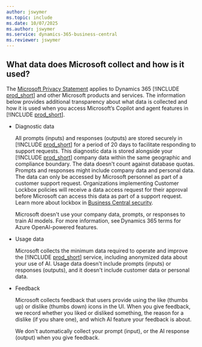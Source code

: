 ```yaml
---
author: jswymer
ms.topic: include
ms.date: 10/07/2025
ms.author: jswymer
ms.service: dynamics-365-business-central
ms.reviewer: jswymer
---
```


## What data does Microsoft collect and how is it used?

The [Microsoft Privacy Statement](https://go.microsoft.com/fwlink/?LinkId=521839) applies to Dynamics 365 [!INCLUDE [prod_short](prod_short.md)] and other Microsoft products and services. The information below provides additional transparency about what data is collected and how it is used when you access Microsoft’s Copilot and agent features in [!INCLUDE [prod_short](prod_short.md)].

- Diagnostic data  

  All prompts (inputs) and responses (outputs) are stored securely in [!INCLUDE [prod_short](prod_short.md)] for a period of 20 days to facilitate responding to support requests. This diagnostic data is stored alongside your [!INCLUDE [prod_short](prod_short.md)] company data within the same geographic and compliance boundary. The data doesn't count against database quotas. Prompts and responses might include company data and personal data. The data can only be accessed by Microsoft personnel as part of a customer support request. Organizations implementing Customer Lockbox policies will receive a data access request for their approval before Microsoft can access this data as part of a support request. Learn more about lockbox in [Business Central security](/dynamics365/business-central/dev-itpro/security/security-online#customer-lockbox).

  Microsoft doesn't use your company data, prompts, or responses to train AI models. For more information, see Dynamics 365 terms for Azure OpenAI-powered features.

- Usage data

  Microsoft collects the minimum data required to operate and improve the [!INCLUDE [prod_short](prod_short.md)] service, including anonymized data about your use of AI. Usage data doesn't include prompts (inputs) or responses (outputs), and it doesn't include customer data or personal data.

- Feedback

  Microsoft collects feedback that users provide using the like (thumbs up) or dislike (thumbs down) icons in the UI. When you give feedback, we record whether you liked or disliked something, the reason for a dislike (if you share one), and which AI feature your feedback is about.

  We don't automatically collect your prompt (input), or the AI response (output) when you give feedback.
